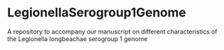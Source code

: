 # LegionellaSerogroup1Genome
A repository to accompany our manuscript on different characteristics of the Legionella longbeachae serogroup 1 genome
